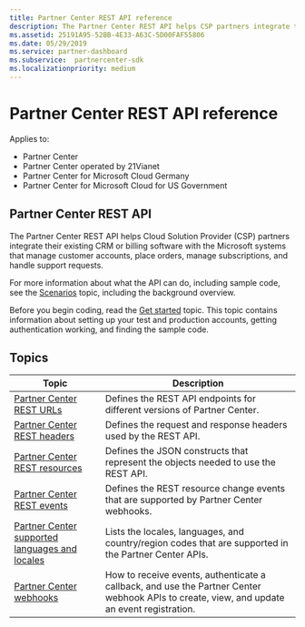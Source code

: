 ```yaml
---
title: Partner Center REST API reference
description: The Partner Center REST API helps CSP partners integrate their existing CRM or billing software with the Microsoft systems that manage customer accounts, place orders, manage subscriptions, and handle support requests.
ms.assetid: 25191A95-52BB-4E33-A63C-5D00FAF55806
ms.date: 05/29/2019
ms.service: partner-dashboard
ms.subservice:  partnercenter-sdk
ms.localizationpriority: medium
---
```


# Partner Center REST API reference

Applies to:

- Partner Center
- Partner Center operated by 21Vianet
- Partner Center for Microsoft Cloud Germany
- Partner Center for Microsoft Cloud for US Government

## Partner Center REST API

The Partner Center REST API helps Cloud Solution Provider (CSP) partners integrate their existing CRM or billing software with the Microsoft systems that manage customer accounts, place orders, manage subscriptions, and handle support requests.

For more information about what the API can do, including sample code, see the [Scenarios](scenarios.md) topic, including the background overview.

Before you begin coding, read the [Get started](get-started.md) topic. This topic contains information about setting up your test and production accounts, getting authentication working, and finding the sample code.

## Topics

| Topic | Description |
| ----- | ----------- |
| [Partner Center REST URLs](partner-center-rest-urls.md) | Defines the REST API endpoints for different versions of Partner Center. |
| [Partner Center REST headers](headers.md) | Defines the request and response headers used by the REST API. |
| [Partner Center REST resources](partner-center-rest-resources.md) | Defines the JSON constructs that represent the objects needed to use the REST API. |
| [Partner Center REST events](partner-center-webhook-events.md) | Defines the REST resource change events that are supported by Partner Center webhooks. |
| [Partner Center supported languages and locales](partner-center-supported-languages-and-locales.md) | Lists the locales, languages, and country/region codes that are supported in the Partner Center APIs. |
| [Partner Center webhooks](partner-center-webhooks.md) | How to receive events, authenticate a callback, and use the Partner Center webhook APIs to create, view, and update an event registration. |